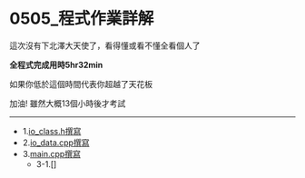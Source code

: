 # 0505_程式作業詳解

這次沒有下北澤大天使了，看得懂或看不懂全看個人了

**全程式完成用時5hr32min**

如果你低於這個時間代表你超越了天花板

加油! 雖然大概13個小時後才考試

---

- 1.[io_class.h撰寫]()
- 2.[io_data.cpp撰寫]()
- 3.[main.cpp撰寫]()
  - 3-1.[]